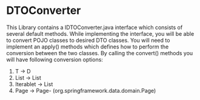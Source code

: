 # DTOConverter

This Library contains a IDTOConverter.java interface which consists of several default methods.
While implementing the interface, you will be able to convert POJO classes to desired DTO classes.
You will need to implement an apply() methods which defines how to perform the conversion between the two classes.
By calling the convert() methods you will have following conversion options:
1. T -> D
2. List<T> -> List<D>
3. Iterablet<T> -> List<D>
4. Page<T> -> Page-<D> (org.springframework.data.domain.Page)
